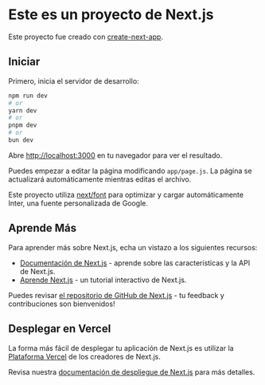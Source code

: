 # Este es un proyecto de Next.js

Este proyecto fue creado con [create-next-app](https://github.com/vercel/next.js/tree/canary/packages/create-next-app).

## Iniciar

 Primero, inicia el servidor de desarrollo:

```bash
npm run dev
# or
yarn dev
# or
pnpm dev
# or
bun dev
```


Abre [http://localhost:3000](http://localhost:3000) en tu navegador para ver el resultado.

Puedes empezar a editar la página modificando `app/page.js`. La página se actualizará automáticamente mientras editas el archivo.

Este proyecto utiliza [next/font](https://nextjs.org/docs/basic-features/font-optimization) para optimizar y cargar automáticamente Inter, una fuente personalizada de Google.

## Aprende Más

Para aprender más sobre Next.js, echa un vistazo a los siguientes recursos:

* [Documentación de Next.js](https://nextjs.org/docs) - aprende sobre las características y la API de Next.js.
* [Aprende Next.js](https://nextjs.org/learn) - un tutorial interactivo de Next.js.

Puedes revisar [el repositorio de GitHub de Next.js](https://github.com/vercel/next.js/) - tu feedback y contribuciones son bienvenidos!

## Desplegar en Vercel

La forma más fácil de desplegar tu aplicación de Next.js es utilizar la [Plataforma Vercel](https://vercel.com/new?utm_medium=default-template&filter=next.js&utm_source=create-next-app&utm_campaign=create-next-app-readme) de los creadores de Next.js.

Revisa nuestra [documentación de despliegue de Next.js](https://nextjs.org/docs/deployment) para más detalles.
